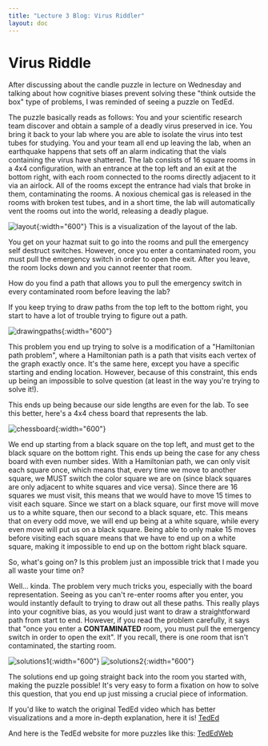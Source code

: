 ```yaml
---
title: "Lecture 3 Blog: Virus Riddler"
layout: doc
---
```


# Virus Riddle
After discussing about the candle puzzle in lecture on Wednesday and talking about how cognitive biases prevent solving these "think outside the box" type of problems, I was reminded of seeing a puzzle on TedEd. 

The puzzle basically reads as follows: You and your scientific research team discover and obtain a sample of a deadly virus preserved in ice. You bring it back to your lab where you are able to isolate the virus into test tubes for studying. You and your team all end up leaving the lab, when an earthquake happens that sets off an alarm indicating that the vials containing the virus have shattered. The lab consists of 16 square rooms in a 4x4 configuration, with an entrance at the top left and an exit at the bottom right, with each room connected to the rooms directly adjacent to it via an airlock. All of the rooms except the entrance had vials that broke in them, contaminating the rooms. A noxious chemical gas is released in the rooms with broken test tubes, and in a short time, the lab will automatically vent the rooms out into the world, releasing a deadly plague.

![layout](/assets/images/lecture3blog/contaminatedRooms.png){:width="600"}
This is a visualization of the layout of the lab.

You get on your hazmat suit to go into the rooms and pull the emergency self destruct switches. However, once you enter a contaminated room, you must pull the emergency switch in order to open the exit. After you leave, the room locks down and you cannot reenter that room.

How do you find a path that allows you to pull the emergency switch in every contaminated room before leaving the lab?

If you keep trying to draw paths from the top left to the bottom right, you start to have a lot of trouble trying to figure out a path.

![drawingpaths](/assets/images/lecture3blog/DrawingPaths.png){:width="600"}

This problem you end up trying to solve is a modification of a "Hamiltonian path problem", where a Hamiltonian path is a path that visits each vertex of the graph exactly once. It's the same here, except you have a specific starting and ending location. However, because of this constraint, this ends up being an impossible to solve question (at least in the way you're trying to solve it!). 

This ends up being because our side lengths are even for the lab. To see this better, here's a 4x4 chess board that represents the lab.

![chessboard](/assets/images/lecture3blog/4x4Chess.png){:width="600"}

We end up starting from a black square on the top left, and must get to the black square on the bottom right. This ends up being the case for any chess board with even number sides. With a Hamiltonian path, we can only visit each square once, which means that, every time we move to another square, we MUST switch the color square we are on (since black squares are only adjacent to white squares and vice versa). Since there are 16 squares we must visit, this means that we would have to move 15 times to visit each square. Since we start on a black square, our first move will move us to a white square, then our second to a black square, etc. This means that on every odd move, we will end up being at a white square, while every even move will put us on a black square. Being able to only make 15 moves before visiting each square means that we have to end up on a white square, making it impossible to end up on the bottom right black square. 

So, what's going on? Is this problem just an impossible trick that I made you all waste your time on?

Well... kinda. The problem very much tricks you, especially with the board representation. Seeing as you can't re-enter rooms after you enter, you would instantly default to trying to draw out all these paths. This really plays into your cognitive bias, as you would just want to draw a straightforward path from start to end. However, if you read the problem carefully, it says that "once you enter a **CONTAMINATED** room, you must pull the emergency switch in order to open the exit". If you recall, there is one room that isn't contaminated, the starting room. 

![solutions1](/assets/images/lecture3blog/Solutions1.png){:width="600"}
![solutions2](/assets/images/lecture3blog/Solutions2.png){:width="600"}

The solutions end up going straight back into the room you started with, making the puzzle possible! It's very easy to form a fixation on how to solve this question, that you end up just missing a crucial piece of information. 

If you'd like to watch the original TedEd video which has better visualizations and a more in-depth explanation, here it is!
[TedEd](https://youtu.be/ZKh6z0X6KRw?si=W_qscjxx_6xRdT1L)

And here is the TedEd website for more puzzles like this:
[TedEdWeb](https://ed.ted.com/lessons/can-you-solve-the-virus-riddle-lisa-winer/digdeeper)